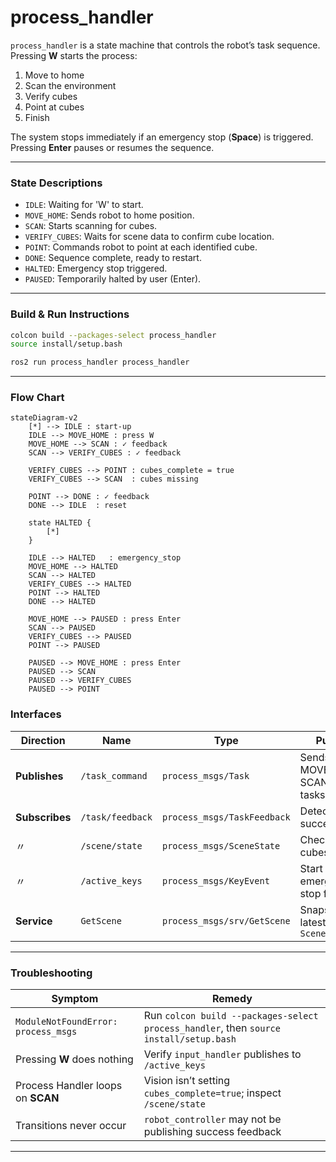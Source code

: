 # **process_handler**

`process_handler` is a state machine that controls the robot’s task sequence.  
Pressing **W** starts the process:

1. Move to home  
2. Scan the environment  
3. Verify cubes  
4. Point at cubes  
5. Finish

The system stops immediately if an emergency stop (**Space**) is triggered.  
Pressing **Enter** pauses or resumes the sequence.

---

### State Descriptions

- `IDLE`: Waiting for 'W' to start.
- `MOVE_HOME`: Sends robot to home position.
- `SCAN`: Starts scanning for cubes.
- `VERIFY_CUBES`: Waits for scene data to confirm cube location.
- `POINT`: Commands robot to point at each identified cube.
- `DONE`: Sequence complete, ready to restart.
- `HALTED`: Emergency stop triggered.
- `PAUSED`: Temporarily halted by user (Enter).

---

### Build & Run Instructions

```bash
colcon build --packages-select process_handler
source install/setup.bash
```

```bash
ros2 run process_handler process_handler
```

---

### Flow Chart

```mermaid
stateDiagram-v2
    [*] --> IDLE : start-up
    IDLE --> MOVE_HOME : press W
    MOVE_HOME --> SCAN : ✓ feedback
    SCAN --> VERIFY_CUBES : ✓ feedback

    VERIFY_CUBES --> POINT : cubes_complete = true
    VERIFY_CUBES --> SCAN  : cubes missing

    POINT --> DONE : ✓ feedback
    DONE --> IDLE  : reset

    state HALTED {
        [*]
    }

    IDLE --> HALTED   : emergency_stop
    MOVE_HOME --> HALTED
    SCAN --> HALTED
    VERIFY_CUBES --> HALTED
    POINT --> HALTED
    DONE --> HALTED

    MOVE_HOME --> PAUSED : press Enter
    SCAN --> PAUSED
    VERIFY_CUBES --> PAUSED
    POINT --> PAUSED

    PAUSED --> MOVE_HOME : press Enter
    PAUSED --> SCAN
    PAUSED --> VERIFY_CUBES
    PAUSED --> POINT
```

### Interfaces

| Direction | Name | Type | Purpose |
|-----------|------|------|---------|
| **Publishes** | `/task_command` | `process_msgs/Task` | Sends MOVE_HOME, SCAN, POINT tasks |
| **Subscribes** | `/task/feedback` | `process_msgs/TaskFeedback` | Detect task success/failure |
| 〃 | `/scene/state` | `process_msgs/SceneState` | Checks if all cubes found |
| 〃 | `/active_keys` | `process_msgs/KeyEvent` | Start (W) and emergency-stop flag |
| **Service** | `GetScene` | `process_msgs/srv/GetScene` | Snapshot of latest `SceneState` |

---

### Troubleshooting

| Symptom | Remedy |
|--------|--------|
| `ModuleNotFoundError: process_msgs` | Run `colcon build --packages-select process_handler`, then `source install/setup.bash` |
| Pressing **W** does nothing | Verify `input_handler` publishes to `/active_keys` |
| Process Handler loops on **SCAN** | Vision isn’t setting `cubes_complete=true`; inspect `/scene/state` |
| Transitions never occur | `robot_controller` may not be publishing success feedback |

---